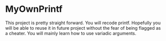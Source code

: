 # MyOwnPrintf
This project is pretty straight forward. You will recode printf. Hopefully you will be able to reuse it in future project without the fear of being flagged as a cheater. You will mainly learn how to use variadic arguments.
